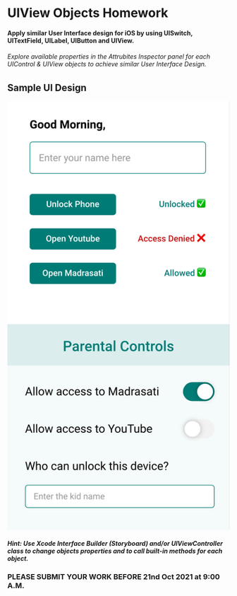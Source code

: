 # UIView Objects Homework

#### Apply similar User Interface design for iOS by using UISwitch, UITextField, UILabel, UIButton and UIView.

###### Explore available properties in the *Attrubites Inspector* panel for each UIControl & UIView objects to achieve similar User Interface Design.


## Sample UI Design
![Sample UI](/sample-ui.png "Sample UI")


##### Hint: Use Xcode Interface Builder (Storyboard) and/or UIViewController class to change objects properties and to call built-in methods for each object.

### PLEASE SUBMIT YOUR WORK BEFORE 21nd Oct 2021 at 9:00 A.M.
